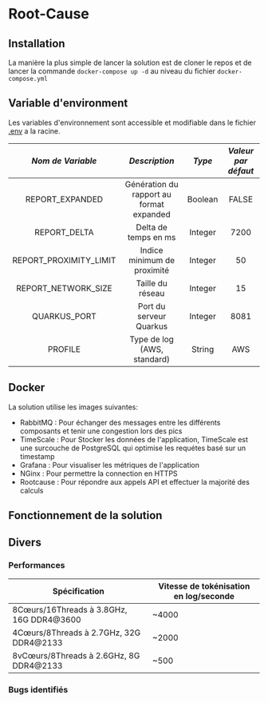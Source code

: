 # Root-Cause
## Installation
La manière la plus simple de lancer la solution est de cloner le repos et de lancer la commande `docker-compose up -d` au
niveau du fichier `docker-compose.yml`

## Variable d'environment
Les variables d'environnement sont accessible et modifiable dans le fichier [.env](.env) a la racine.

|  **_Nom de Variable_** |             **_Description_**            | **_Type_** | **_Valeur par défaut_** |
|:----------------------:|:----------------------------------------:|:----------:|:-----------------------:|
|     REPORT_EXPANDED    | Génération du rapport au format expanded |   Boolean  |          FALSE          |
|      REPORT_DELTA      |           Delta de temps en ms           |   Integer  |           7200          |
| REPORT_PROXIMITY_LIMIT |        Indice minimum de proximité       |   Integer  |            50           |
|   REPORT_NETWORK_SIZE  |             Taille du réseau             |   Integer  |            15           |
|      QUARKUS_PORT      |          Port du serveur Quarkus         |   Integer  |           8081          |
|         PROFILE        |        Type de log (AWS, standard)       |   String   |           AWS           |
## Docker
La solution utilise les images suivantes:
- RabbitMQ : Pour échanger des messages entre les différents composants et tenir une congestion lors des pics
- TimeScale : Pour Stocker les données de l'application, TimeScale est une surcouche de PostgreSQL qui optimise les requétes basé sur un timestamp
- Grafana : Pour visualiser les métriques de l'application
- NGinx : Pour permettre la connection en HTTPS
- Rootcause : Pour répondre aux appels API et effectuer la majorité des calculs
## Fonctionnement de la solution

## Divers
### Performances

| Spécification                            | Vitesse de tokénisation en log/seconde |
|------------------------------------------|----------------------------------------|
| 8Cœurs/16Threads à 3.8GHz, 16G DDR4@3600 | ~4000                                  |
| 4Cœurs/8Threads à 2.7GHz, 32G DDR4@2133  | ~2000                                  |
| 8vCœurs/8Threads à 2.6GHz, 8G DDR4@2133  | ~500                                   |

### Bugs identifiés